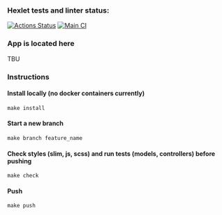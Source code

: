### Hexlet tests and linter status:
[![Actions Status](https://github.com/johanla0/rails-project-64/workflows/hexlet-check/badge.svg)](https://github.com/johanla0/rails-project-64/actions)
[![Main CI](https://github.com/johanla0/rails-project-64/actions/workflows/main.yml/badge.svg)](https://github.com/johanla0/rails-project-64/actions/workflows/main.yml)

### App is located here
TBU

### Instructions
#### Install locally (no docker containers currently)

`make install`

#### Start a new branch

`make branch feature_name`

#### Check styles (slim, js, scss) and run tests (models, controllers) before pushing

`make check`

#### Push

`make push`
